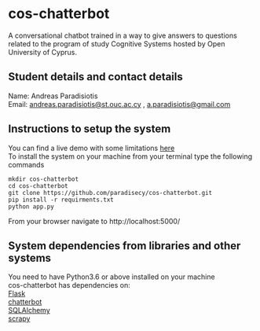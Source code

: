 # cos-chatterbot
A conversational chatbot trained in a way to give answers to questions related to the program of study Cognitive Systems hosted by Open University of Cyprus.
## Student details and contact details
Name: Andreas Paradisiotis</br>
Email: andreas.paradisiotis@st.ouc.ac.cy , a.paradisiotis@gmail.com</br>
## Instructions to setup the system
You can find a live demo with some limitations <a href="http://aparadisiotis.pythonanywhere.com/">here</a></br>
To install the system on your machine from your terminal type the following commands</br>
```
mkdir cos-chatterbot
cd cos-chatterbot
git clone https://github.com/paradisecy/cos-chatterbot.git
pip install -r requirments.txt
python app.py
```
From your browser navigate to http://localhost:5000/
## System dependencies from libraries and other systems
You need to have Python3.6 or above installed on your machine</br>
cos-chatterbot has dependencies on: </br>
<a href="https://github.com/pallets/flask">Flask</a></br>
<a href="https://github.com/gunthercox/ChatterBot">chatterbot</a></br>
<a href="https://github.com/zzzeek/sqlalchemy">SQLAlchemy</a></br>
<a href="https://github.com/scrapy/scrapy">scrapy</a></br>
